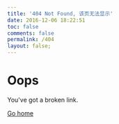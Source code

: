 ```yaml
---
title: '404 Not Found, 该页无法显示'
date: 2016-12-06 18:22:51
toc: false
comments: false
permalink: /404
layout: false;
---
```



<div class="bg-image"></div>

<div class="error-content">
    <h1>Oops</h1>
    <p>You've got a broken link.</p>
    <a href="/" class="button">Go home</a>
  </div>
